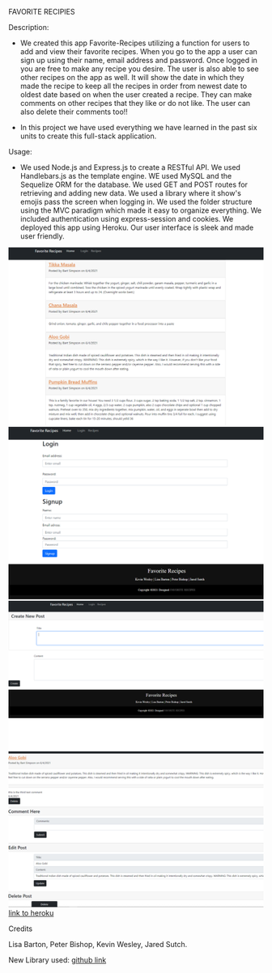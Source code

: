 FAVORITE RECIPIES

Description:

- We created this app Favorite-Recipes utilizing a function for users to add and view their favorite recipes. When you go to the app a user can sign up using their name, email address and password. Once logged in you are free to make any recipe you desire. The user is also able to see other recipes on the app as well. It will show the date in which they made the recipe to keep all the recipes in order from newest date to oldest date based on when the user created a recipe. They can make comments on other recipes that they like or do not like. The user can also delete their comments too!!

- In this project we have used everything we have learned in the past six units to create this full-stack application.

Usage:

- We used Node.js and Express.js to create a RESTful API. We used Handlebars.js as the template engine. WE used MySQL and the Sequelize ORM for the database. We used GET and POST routes for retrieving and adding new data. We used a library where it show's emojis pass the screen when logging in. We used the folder structure using the MVC paradigm which made it easy to organize everything. We included authentication using express-session and cookies. We deployed this app using Heroku. Our user interface is sleek and made user friendly.

![homepage](assets/images/homepage.PNG)
![Login/signup](assets/images/Loginandsignuppage.PNG)
![newpost](assets/images/createnewpost.PNG)
![comment/edit/delete](assets/images/Comments-edits-deletes.PNG)
[link to heroku](https://murmuring-river-43433.herokuapp.com/)


Credits

Lisa Barton, Peter Bishop, Kevin Wesley, Jared Sutch.

New Library used:
[github link](https://github.com/WeiChiaChang/easter-egg-collection)
